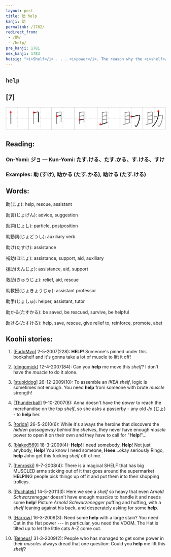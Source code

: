 ```yaml
---
layout: post
title: 助 help
kanji: 助
permalink: /1782/
redirect_from:
 - /助/
 - /help/
pre_kanji: 1781
nex_kanji: 1783
heisig: "<i>Shelf</i> . . . <i>power</i>. The reason why the <i>shelf</i> appears on the left here is that the right side is the normal position for power, the stronger primitive. Indeed, the only exception in all the kanji is the character for <i>add</i> (Frame 932)."
---
```


## `help`

## [7]

<div class="stroke"><img src="../images/E58AA9.png" /></div>

## Reading:

### On-Yomi: ジョ &mdash; Kun-Yomi: たす.ける、たす.かる、す.ける、すけ

### Examples: 助 (すけ), 助かる (たす.かる), 助ける (たす.ける)

## Words:

助(じょ): help, rescue, assistant

助言(じょげん): advice, suggestion

助詞(じょし): particle, postposition

助動詞(じょどうし): auxiliary verb

助け(たすけ): assistance

補助(ほじょ): assistance, support, aid, auxiliary

援助(えんじょ): assistance, aid, support

救助(きゅうじょ): relief, aid, rescue

助教授(じょきょうじゅ): assistant professor

助手(じょしゅ): helper, assistant, tutor

助かる(たすかる): be saved, be rescued, survive, be helpful

助ける(たすける): help, save, rescue, give relief to, reinforce, promote, abet

## Koohii stories:

1) [<a href="http://kanji.koohii.com/profile/FudoMyo">FudoMyo</a>] 2-5-2007(228): <strong>HELP</strong>! Someone&#039;s pinned under this bookshelf and it&#039;s gonna take a lot of muscle to lift it off! 

2) [<a href="http://kanji.koohii.com/profile/dingomick">dingomick</a>] 12-4-2007(84): Can you <strong>help</strong> me move this <em>shelf</em>? I don&#039;t have the <em>muscle</em> to do it alone. 

3) [<a href="http://kanji.koohii.com/profile/stupiddog">stupiddog</a>] 26-12-2009(10): To assemble an <em>IKEA shelf</em>, logic is sometimes not enough. You need <strong>help</strong> from someone with brute <em>muscle</em> strength! 

4) [<a href="http://kanji.koohii.com/profile/Thunderball">Thunderball</a>] 9-10-2007(8): Anna doesn&#039;t have the <em>power</em> to reach the merchandise on the top <em>shelf</em>, so she asks a passerby - any old <em>Jo</em> (じょ) - to<strong> help</strong> her. 

5) [<a href="http://kanji.koohii.com/profile/torida">torida</a>] 26-5-2010(6): While it&#039;s always the heroine that discovers the <em>hidden passageway behind the shelves</em>, they never have enough <em>muscle</em> power to open it on their own and they have to call for &quot;<strong>Help</strong>!&quot;... 

6) [<a href="http://kanji.koohii.com/profile/blaked569">blaked569</a>] 18-3-2009(4): <strong>Help</strong>! I need somebody,<strong> Help</strong>! Not just anybody,<strong> Help</strong>! You know I need someone, <strong>Heee</strong>...okay seriously Ringo,<strong> help</strong> John get this fucking <em>shelf</em> off of me. 

7) [<a href="http://kanji.koohii.com/profile/henroski">henroski</a>] 9-7-2008(4): There is a magical SHELF that has big MUSCLED arms sticking out of it that goes around the supermarket<strong> HELP</strong>ING people pick things up off it and put them into their shopping trolleys. 

8) [<a href="http://kanji.koohii.com/profile/Puchatek">Puchatek</a>] 14-5-2011(3): Here we see a <em>shelf</em> so heavy that even <em>Arnold Schwarzenegger</em> doesn&#039;t have enough <em>muscles</em> to handle it and needs some<strong> help</strong>! Picture <em>Arnold Schwarzenegger</em> puffing and huffing, with a <em>shelf</em> leaning against his back, and desperately asking for some<strong> help</strong>. 

9) [<a href="http://kanji.koohii.com/profile/Harrow">Harrow</a>] 16-3-2009(3): Need some<strong> help</strong> with a large stain? You need Cat in the Hat power --- in particular, you need the VOOM. The Hat is tilted up to let the little cats A-Z come out. 

10) [<a href="http://kanji.koohii.com/profile/Beneus">Beneus</a>] 31-3-2009(2): People who has managed to get some power in their <em>muscles</em> always dread that one question: Could you<strong> help</strong> me lift this <em>shelf</em>? 
